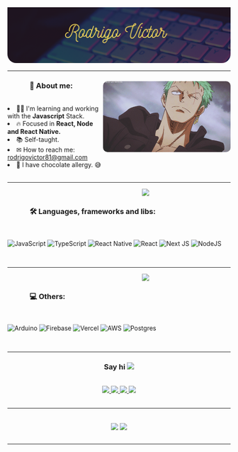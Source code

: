 <img src="assets/banner_rodrigo_victor.png" style="border-radius:0 0 20px 20px;" heigth="100"/>

---

<div align="center">
  <img align="right" src="assets/person.gif" style="border-radius:10px;" height="160" />
  
  <h3 style="margin-left:50px;" align="left" >🧍 About me:</h3>
  </br>
  
  <div align="left">
    <li>👨‍💻 I'm learning and working with the <b>Javascript</b> Stack.</li>
    <li>🔥 Focused in <b>React, Node and React Native.</b></li>
    <li>📚 Self-taught.</li>
    <li>✉ How to reach me: <a href="mailto:rodrigovictor81@gmail.com?subject=Hello%20Rodrigo">rodrigovictor81@gmail.com</a> </li>
    <li>🍫 I have chocolate allergy. 😅</li>
  </div>
  
  </br>
  
  ---
  
<div align="center">
  <img align="right" src="https://thumbs.gfycat.com/CheerySeparateGoldeneye-size_restricted.gif" width="200px"/>
  
  
  <div align="left">
    </br>
  <h3 style="margin-left:50px;">🛠️ Languages, frameworks and libs:</h3>
  </br>
  
  ![JavaScript](https://img.shields.io/badge/javascript-%23323330.svg?style=for-the-badge&logo=javascript&logoColor=%23F7DF1E)
  ![TypeScript](https://img.shields.io/badge/typescript-%23007ACC.svg?style=for-the-badge&logo=typescript&logoColor=white)
  ![React Native](https://img.shields.io/badge/react_native-%2320232a.svg?style=for-the-badge&logo=react&logoColor=%2361DAFB)
  ![React](https://img.shields.io/badge/react-%2320232a.svg?style=for-the-badge&logo=react&logoColor=%2361DAFB)
  ![Next JS](https://img.shields.io/badge/Next-black?style=for-the-badge&logo=next.js&logoColor=white)
  ![NodeJS](https://img.shields.io/badge/node.js-6DA55F?style=for-the-badge&logo=node.js&logoColor=white)
  
  </div>
  </br>
</div>  
  
  ---
 
<div align="center">
  <img align="right" src="https://cdn.dribbble.com/users/2154592/screenshots/10163860/image.gif" width="200px"/>
  
  <div align="left">
    </br>
  <h3 style="margin-left:50px;">💻 Others:</h3>
  </br>
    
  ![Arduino](https://img.shields.io/badge/-Arduino-00979D?style=for-the-badge&logo=Arduino&logoColor=white)
  ![Firebase](https://img.shields.io/badge/firebase-%23039BE5.svg?style=for-the-badge&logo=firebase)
  ![Vercel](https://img.shields.io/badge/vercel-%23000000.svg?style=for-the-badge&logo=vercel&logoColor=white)
  ![AWS](https://img.shields.io/badge/AWS-%23FF9900.svg?style=for-the-badge&logo=amazon-aws&logoColor=white)
  ![Postgres](https://img.shields.io/badge/postgres-%23316192.svg?style=for-the-badge&logo=postgresql&logoColor=white)
  
  </div>
  </br>
</div>  

---


<div align="center"> 
  <h3 align="center">Say hi <img src="https://raw.githubusercontent.com/kaueMarques/kaueMarques/master/hi.gif" width="30px"> </h3>
  </br>
  <div>
    <a href="https://linkedin.com/in/rodrigo-victor-5a7707174" target="_blank">
      <img src="https://img.shields.io/badge/linkedin-%230077B5.svg?style=for-the-badge&logo=linkedin&logoColor=white" />
    </a>
    <a href="https://instagram.com/rodrigo_rvsn" target="_blank" > 
      <img src="https://img.shields.io/badge/Instagram-%23E4405F.svg?style=for-the-badge&logo=Instagram&logoColor=white" />
    </a>
    <a href="mailto:rodrigovictor81@gmail.com?subject=Hello%20again" target="_blank">
      <img src="https://img.shields.io/badge/Gmail-D14836?style=for-the-badge&logo=gmail&logoColor=white" />
    </a>
    <a href="https://app.rocketseat.com.br/me/rodrigorvsn" target="_blank">
      <img src="https://img.shields.io/badge/🚀 Rocketseat-%237159c1?style=for-the-badge&logo=rocket" />
    </a>  
  </div>
  </br>
  </div>

  ---
  
</div>
  </br>
  <div align="center" >
    <img width="400px" align="center" src="https://github-readme-stats-eight-theta.vercel.app/api/top-langs/?username=RodrigoRVSN&layout=compact&langs_count=8&theme=radical" />
    <img width="400px" align="center" src="https://github-readme-stats-eight-theta.vercel.app/api?username=RodrigoRVSN&show_icons=true&theme=radical&include_all_commits=true&count_private=true" />
  </div>
  </br>

---

</br>
